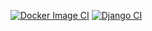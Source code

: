 [![Docker Image CI](https://github.com/ladcva/django_project/actions/workflows/docker-image.yml/badge.svg)](https://github.com/ladcva/django_project/actions/workflows/docker-image.yml)
[![Django CI](https://github.com/ladcva/django_project/actions/workflows/django.yml/badge.svg)](https://github.com/ladcva/django_project/actions/workflows/django.yml)
